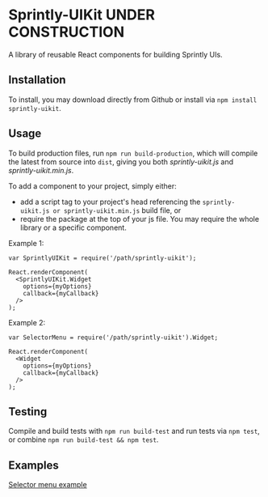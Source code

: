 # Sprintly-UIKit  **UNDER CONSTRUCTION**

A library of reusable React components for building Sprintly UIs.


## Installation

To install, you may download directly from Github or install via ```npm install sprintly-uikit```.


## Usage

To build production files, run ```npm run build-production```, which will compile the latest from source into ```dist```, giving you both _sprintly-uikit.js_ and _sprintly-uikit.min.js_.

To add a component to your project, simply either:
* add a script tag to your project's head referencing the ```sprintly-uikit.js or sprintly-uikit.min.js``` build file, or
* require the package at the top of your js file. You may require the whole library or a specific component.


Example 1:
```
var SprintlyUIKit = require('/path/sprintly-uikit');

React.renderComponent(
  <SprintlyUIKit.Widget
    options={myOptions}
    callback={myCallback}
  />
);
```


Example 2:
```
var SelectorMenu = require('/path/sprintly-uikit').Widget;

React.renderComponent(
  <Widget
    options={myOptions}
    callback={myCallback}
  />
);
```


## Testing

Compile and build tests with ```npm run build-test``` and run tests via ```npm test```, or combine ```npm run build-test && npm test```.


## Examples

[Selector menu example][1]

[1]: path_to_example.html

